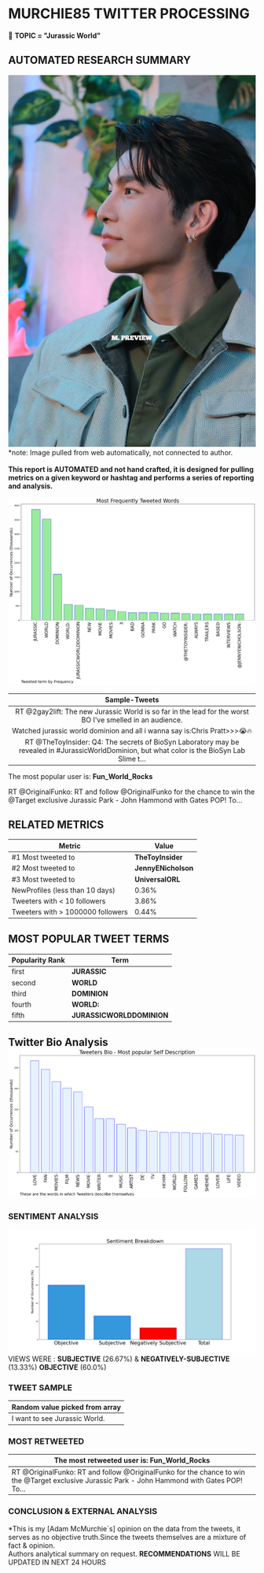 # MURCHIE85 TWITTER PROCESSING 
&#x1F34E; **TOPIC = "Jurassic World"**

## AUTOMATED RESEARCH SUMMARY

![image](assets/2022-06-10hashtagImage.png)*note: Image pulled from web automatically, not connected to author.
<br></br>
<b> This report is AUTOMATED and not hand crafted, it is designed for pulling metrics on a given keyword or hashtag and performs a series of reporting and analysis.</b>



![image](assets/2022-06-10TWEETS.png)



|                **Sample-Tweets**        |
| :-------------: |
| RT @2gay2lift: The new Jurassic World is so far in the lead for the worst BO I've smelled in an audience. |
| Watched jurassic world dominion and all i wanna say is:Chris Pratt&gt;&gt;&gt;😭🔥 |
| RT @TheToyInsider: Q4: The secrets of BioSyn Laboratory may be revealed in #JurassicWorldDominion, but what color is the BioSyn Lab Slime t… |

The most popular user is: **Fun_World_Rocks**
<div class="alert alert-block alert-danger"> RT @OriginalFunko: RT and follow @OriginalFunko for the chance to win the @Target exclusive Jurassic Park - John Hammond with Gates POP! To…</div>

## RELATED METRICS<br>
| Metric | Value |
| ------------- | ------------- |
| #1 Most tweeted to  | **TheToyInsider** |
| #2 Most tweeted to  | **JennyENicholson** |
| #3 Most tweeted to  | **UniversalORL** |
| NewProfiles (less than 10 days) | 0.36%  |
| Tweeters with < 10 followers  | 3.86%|
| Tweeters with > 1000000 followers  | 0.44%  |



## MOST POPULAR TWEET TERMS 


| Popularity Rank  | Term |
| ------------- | ------------- |
| first  | **JURASSIC**  |
| second  | **WORLD**  |
| third  | **DOMINION** |
| fourth  | **WORLD:**  |
| fifth  | **JURASSICWORLDDOMINION**  |


## Twitter Bio Analysis![image](assets/2022-06-10BIO.png)
### SENTIMENT ANALYSIS
![image](assets/2022-06-10sentiment.png)
VIEWS WERE : **SUBJECTIVE**  (26.67%) & **NEGATIVELY-SUBJECTIVE** (13.33%) **OBJECTIVE** (60.0%)

### TWEET SAMPLE 
| Random value picked from array |
| ------------- |
|I want to see Jurassic World. |

### MOST RETWEETED 

| The most retweeted user is: **Fun_World_Rocks**  |
| ------------- |
| RT @OriginalFunko: RT and follow @OriginalFunko for the chance to win the @Target exclusive Jurassic Park - John Hammond with Gates POP! To… |

### CONCLUSION & EXTERNAL ANALYSIS

*This is my [Adam McMurchie`s] opinion on the data from the tweets, it serves as no objective truth.Since the tweets themselves are a mixture of fact & opinion.<br>
Authors analytical summary on request.
**RECOMMENDATIONS** WILL BE UPDATED IN NEXT  24 HOURS <br>